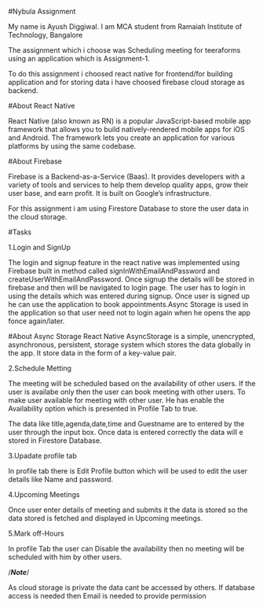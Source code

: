 #Nybula Assignment

My name is Ayush Diggiwal. I am MCA student from Ramaiah Institute of Technology, Bangalore

The assignment which i choose was Scheduling meeting for teeraforms using an application which is Assignment-1.

To do this assignment i choosed react native for frontend/for building application and for storing data i have choosed firebase cloud storage as backend.

#About React Native 

React Native (also known as RN) is a popular JavaScript-based mobile app framework that allows you to build natively-rendered mobile apps for iOS and Android. The framework lets you create an application for various platforms by using the same codebase.

#About Firebase 

Firebase is a Backend-as-a-Service (Baas). It provides developers with a variety of tools and services to help them develop quality apps, grow their user base, and earn profit. It is built on Google’s infrastructure.

For this assignment i am using Firestore Database to store the user data in the cloud storage.

#Tasks

1.Login and SignUp

The login and signup feature in the react native was implemented using Firebase built in method called signInWithEmailAndPassword and createUserWithEmailAndPassword. Once signup the details will be stored in firebase and then will be navigated to login page. The user has to login in using the details which was entered during signup. Once user is signed up he can use the application to book appointments.Async Storage is used in the application so that user need not to login again when he opens the app fonce again/later.

#About Async Storage 
React Native AsyncStorage is a simple, unencrypted, asynchronous, persistent, storage system which stores the data globally in the app. It store data in the form of a key-value pair.

2.Schedule Metting

The meeting will be scheduled based on the availability of other users. If the user is availabe only then the user can book meeting with other users. To make user available for meeting with other user. He has enable the Availability option which is presented in Profile Tab to true.

The data like title,agenda,date,time and Guestname are to entered by the user through the input box. Once data is entered correctly the data will e stored in Firestore Database.

3.Upadate profile tab 

In profile tab there is Edit Profile button which will be used to edit the user details like Name and password.

4.Upcoming Meetings 

Once user enter details of meeting and submits it the data is stored so the data stored is fetched and displayed in Upcoming meetings.

5.Mark off-Hours

In profile Tab the user can Disable the availability then no meeting will be scheduled with him by other users.

/***Note***/


As cloud storage is private the data cant be accessed by others. If database access is needed then Email is needed to provide permission 

